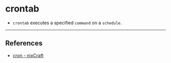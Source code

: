 # crontab

* `crontab` executes a specified `command` on a `schedule`.

---

## References

* [cron - nixCraft](https://www.cyberciti.biz/faq/linux-show-what-cron-jobs-are-setup/)